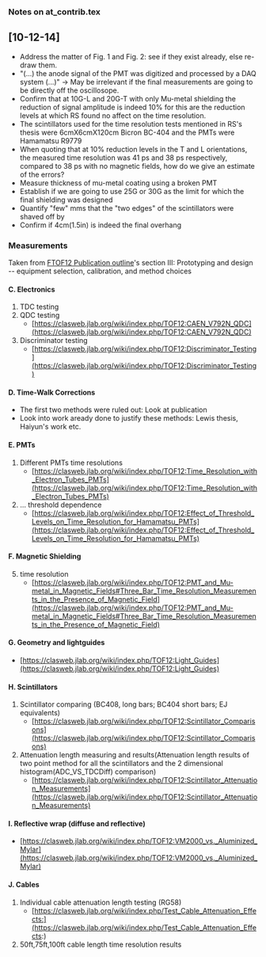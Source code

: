 ### Notes on at_contrib.tex

## [10-12-14]
* Address the matter of Fig. 1 and Fig. 2: see if they exist already, else re-draw them.
* "(...) the anode signal of the PMT was digitized and processed by a DAQ system (...)" -> May be irrelevant if the final measurements are going to be directly off the oscillosope.
* Confirm that at 10G-L and 20G-T with only Mu-metal shielding the reduction of signal amplitude is indeed 10% for this are the reduction levels at which RS found no affect on the time resolution.
* The scintillators used for the time resolution tests mentioned in RS's thesis were 6cmX6cmX120cm Bicron BC-404 and the PMTs were Hamamatsu R9779
* When quoting that at 10% reduction levels in the T and L orientations, the measured time resolution was 41 ps and 38 ps respectively, compared to 38 ps with no magnetic fields, how do we give an estimate of the errors?
* Measure thickness of mu-metal coating using a broken PMT
* Establish if we are going to use 25G or 30G as the limit for which the final shielding was designed
* Quantify "few" mms that the "two edges" of the scintillators were shaved off by
* Confirm if 4cm(1.5in) is indeed the final overhang


### Measurements 

Taken from [FTOF12 Publication outline](https://docs.google.com/document/d/1lmUzZyPiJII3UrA2D973143--wMJR4UFZqvusMk9174/edit#heading=h.vk6d5uhn2rz8)'s section III: Prototyping and design -- equipment selection, calibration, and method choices

#### C. Electronics
1. TDC testing
2. QDC testing
	* [https://clasweb.jlab.org/wiki/index.php/TOF12:CAEN_V792N_QDC](https://clasweb.jlab.org/wiki/index.php/TOF12:CAEN_V792N_QDC)
3. Discriminator testing
	* [https://clasweb.jlab.org/wiki/index.php/TOF12:Discriminator_Testing](https://clasweb.jlab.org/wiki/index.php/TOF12:Discriminator_Testing)

#### D. Time-Walk Corrections

* The first two methods were ruled out: Look at publication
* Look into work aready done to justify these methods: Lewis thesis, Haiyun's work etc.

#### E. PMTs
1. Different PMTs time resolutions
	* [https://clasweb.jlab.org/wiki/index.php/TOF12:Time_Resolution_with_Electron_Tubes_PMTs](https://clasweb.jlab.org/wiki/index.php/TOF12:Time_Resolution_with_Electron_Tubes_PMTs)
2. … threshold dependence
	* [https://clasweb.jlab.org/wiki/index.php/TOF12:Effect_of_Threshold_Levels_on_Time_Resolution_for_Hamamatsu_PMTs](https://clasweb.jlab.org/wiki/index.php/TOF12:Effect_of_Threshold_Levels_on_Time_Resolution_for_Hamamatsu_PMTs)


#### F. Magnetic Shielding
5. time resolution
	* [https://clasweb.jlab.org/wiki/index.php/TOF12:PMT_and_Mu-metal_in_Magnetic_Fields#Three_Bar_Time_Resolution_Measurements_in_the_Presence_of_Magnetic_Field](https://clasweb.jlab.org/wiki/index.php/TOF12:PMT_and_Mu-metal_in_Magnetic_Fields#Three_Bar_Time_Resolution_Measurements_in_the_Presence_of_Magnetic_Field)

#### G. Geometry and lightguides
* [https://clasweb.jlab.org/wiki/index.php/TOF12:Light_Guides](https://clasweb.jlab.org/wiki/index.php/TOF12:Light_Guides)

#### H. Scintillators
1. Scintillator comparing (BC408, long bars; BC404 short bars; EJ equivalents)
	* [https://clasweb.jlab.org/wiki/index.php/TOF12:Scintillator_Comparisons](https://clasweb.jlab.org/wiki/index.php/TOF12:Scintillator_Comparisons)
2. Attenuation length measuring and results(Attenuation length results of two point method for all the scintillators and 
the 2 dimensional histogram(ADC_VS_TDCDiff) comparison)
	* [https://clasweb.jlab.org/wiki/index.php/TOF12:Scintillator_Attenuation_Measurements](https://clasweb.jlab.org/wiki/index.php/TOF12:Scintillator_Attenuation_Measurements)

#### I. Reflective wrap (diffuse and reflective)
* [https://clasweb.jlab.org/wiki/index.php/TOF12:VM2000_vs._Aluminized_Mylar](https://clasweb.jlab.org/wiki/index.php/TOF12:VM2000_vs._Aluminized_Mylar)

#### J. Cables
1. Individual cable attenuation length testing (RG58)
	* [https://clasweb.jlab.org/wiki/index.php/Test_Cable_Attenuation_Effects:](https://clasweb.jlab.org/wiki/index.php/Test_Cable_Attenuation_Effects:)
2. 50ft,75ft,100ft cable length time resolution results

